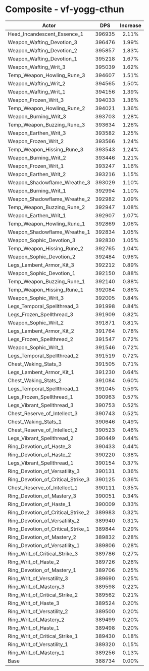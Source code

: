 # Composite - vf-yogg-cthun
| Actor | DPS | Increase |
|---|:---:|:---:|
|Head_Incandescent_Essence_1|396935|2.11%|
|Weapon_Wafting_Devotion_3|396476|1.99%|
|Weapon_Wafting_Devotion_2|395857|1.83%|
|Weapon_Wafting_Devotion_1|395218|1.67%|
|Weapon_Wafting_Writ_3|395039|1.62%|
|Temp_Weapon_Howling_Rune_3|394607|1.51%|
|Weapon_Wafting_Writ_2|394565|1.50%|
|Weapon_Wafting_Writ_1|394156|1.39%|
|Weapon_Frozen_Writ_3|394033|1.36%|
|Temp_Weapon_Howling_Rune_2|394021|1.36%|
|Weapon_Burning_Writ_3|393703|1.28%|
|Temp_Weapon_Buzzing_Rune_3|393634|1.26%|
|Weapon_Earthen_Writ_3|393582|1.25%|
|Weapon_Frozen_Writ_2|393566|1.24%|
|Temp_Weapon_Hissing_Rune_3|393543|1.24%|
|Weapon_Burning_Writ_2|393446|1.21%|
|Weapon_Frozen_Writ_1|393247|1.16%|
|Weapon_Earthen_Writ_2|393216|1.15%|
|Weapon_Shadowflame_Wreathe_3|393029|1.10%|
|Weapon_Burning_Writ_1|392994|1.10%|
|Weapon_Shadowflame_Wreathe_2|392982|1.09%|
|Temp_Weapon_Buzzing_Rune_2|392947|1.08%|
|Weapon_Earthen_Writ_1|392907|1.07%|
|Temp_Weapon_Howling_Rune_1|392869|1.06%|
|Weapon_Shadowflame_Wreathe_1|392834|1.05%|
|Weapon_Sophic_Devotion_3|392830|1.05%|
|Temp_Weapon_Hissing_Rune_2|392765|1.04%|
|Weapon_Sophic_Devotion_2|392484|0.96%|
|Legs_Lambent_Armor_Kit_3|392212|0.89%|
|Weapon_Sophic_Devotion_1|392150|0.88%|
|Temp_Weapon_Buzzing_Rune_1|392140|0.88%|
|Temp_Weapon_Hissing_Rune_1|392084|0.86%|
|Weapon_Sophic_Writ_3|392005|0.84%|
|Legs_Temporal_Spellthread_3|391998|0.84%|
|Legs_Frozen_Spellthread_3|391909|0.82%|
|Weapon_Sophic_Writ_2|391871|0.81%|
|Legs_Lambent_Armor_Kit_2|391764|0.78%|
|Legs_Frozen_Spellthread_2|391547|0.72%|
|Weapon_Sophic_Writ_1|391546|0.72%|
|Legs_Temporal_Spellthread_2|391519|0.72%|
|Chest_Waking_Stats_3|391505|0.71%|
|Legs_Lambent_Armor_Kit_1|391230|0.64%|
|Chest_Waking_Stats_2|391084|0.60%|
|Legs_Temporal_Spellthread_1|391045|0.59%|
|Legs_Frozen_Spellthread_1|390963|0.57%|
|Legs_Vibrant_Spellthread_3|390753|0.52%|
|Chest_Reserve_of_Intellect_3|390743|0.52%|
|Chest_Waking_Stats_1|390646|0.49%|
|Chest_Reserve_of_Intellect_2|390523|0.46%|
|Legs_Vibrant_Spellthread_2|390449|0.44%|
|Ring_Devotion_of_Haste_3|390433|0.44%|
|Ring_Devotion_of_Haste_2|390220|0.38%|
|Legs_Vibrant_Spellthread_1|390154|0.37%|
|Ring_Devotion_of_Versatility_3|390131|0.36%|
|Ring_Devotion_of_Critical_Strike_3|390125|0.36%|
|Chest_Reserve_of_Intellect_1|390111|0.35%|
|Ring_Devotion_of_Mastery_3|390051|0.34%|
|Ring_Devotion_of_Haste_1|390009|0.33%|
|Ring_Devotion_of_Critical_Strike_2|389983|0.32%|
|Ring_Devotion_of_Versatility_2|389940|0.31%|
|Ring_Devotion_of_Critical_Strike_1|389844|0.29%|
|Ring_Devotion_of_Mastery_2|389832|0.28%|
|Ring_Devotion_of_Versatility_1|389806|0.28%|
|Ring_Writ_of_Critical_Strike_3|389786|0.27%|
|Ring_Writ_of_Haste_2|389726|0.26%|
|Ring_Devotion_of_Mastery_1|389706|0.25%|
|Ring_Writ_of_Versatility_3|389690|0.25%|
|Ring_Writ_of_Mastery_3|389598|0.22%|
|Ring_Writ_of_Critical_Strike_2|389562|0.21%|
|Ring_Writ_of_Haste_3|389524|0.20%|
|Ring_Writ_of_Versatility_2|389500|0.20%|
|Ring_Writ_of_Mastery_2|389499|0.20%|
|Ring_Writ_of_Haste_1|389498|0.20%|
|Ring_Writ_of_Critical_Strike_1|389430|0.18%|
|Ring_Writ_of_Versatility_1|389320|0.15%|
|Ring_Writ_of_Mastery_1|389256|0.13%|
|Base|388734|0.00%|

